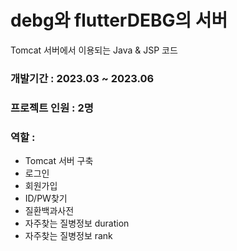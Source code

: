 # debg와 flutterDEBG의 서버
Tomcat 서버에서 이용되는 Java & JSP 코드

### 개발기간 : 2023.03 ~ 2023.06
### 프로젝트 인원 : 2명
### 역할 :
- Tomcat 서버 구축
- 로그인
- 회원가입
- ID/PW찾기
- 질환백과사전
- 자주찾는 질병정보 duration
- 자주찾는 질병정보 rank
